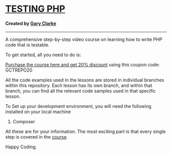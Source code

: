 <h1><a href="https://www.garyclarke.tech/p/testing-php">TESTING PHP</a></h1>

<h4>Created by <a href="https://www.youtube.com/@GaryClarkeTech"> Gary Clarke</a></h4>

<hr>

A comprehensive step-by-step video course on learning how to write PHP code that is testable.


To get started, all you need to do is:

<a href="https://www.garyclarke.tech/p/testing-php">Purchase the course here and get 20% discount</a> using this coupon code: GCTREPO20

All the code examples used in the lessons are stored in individual branches within this repository. Each lesson has its own branch, and within that branch, you can find all the relevant code samples used in that specific lesson.

To Set up your development environment, you will need the following installed on your local machine

1. Composer

All these are for your information. The most exciting part is that every single step is covered in the <a href="https://www.garyclarke.tech/p/testing-php">course</a>.

Happy Coding.
